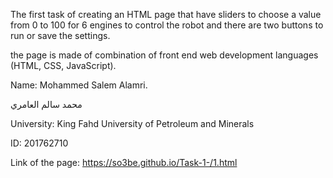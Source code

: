 The first task of creating an HTML page that have sliders to choose 
a value from 0 to 100 for 6 engines to control the robot 
and there are two buttons to run or save the settings. 

the page is made of combination of front end web development languages (HTML, CSS, JavaScript).


Name: Mohammed Salem Alamri.

محمد سالم العامري 

University: King Fahd University of Petroleum and Minerals 

ID: 201762710

Link of the page: https://so3be.github.io/Task-1-/1.html 


